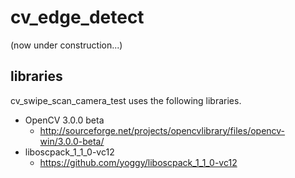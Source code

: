 cv_edge_detect
====
(now under construction...)

libraries
----
cv_swipe_scan_camera_test uses the following libraries.

  * OpenCV 3.0.0 beta
    * http://sourceforge.net/projects/opencvlibrary/files/opencv-win/3.0.0-beta/
  * liboscpack_1_1_0-vc12
    * https://github.com/yoggy/liboscpack_1_1_0-vc12

